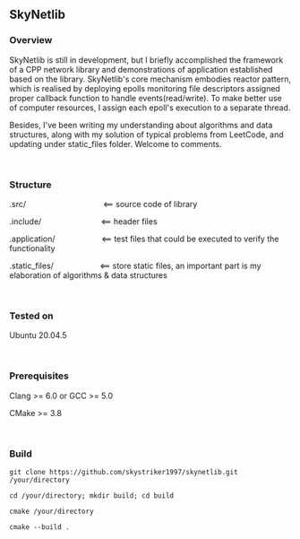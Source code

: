 ## SkyNetlib

### Overview

SkyNetlib is still in development, but I briefly accomplished the framework of a CPP network library and demonstrations of application established based on the library. 
SkyNetlib's core mechanism embodies reactor pattern, which is realised by deploying epolls monitoring file descriptors assigned proper callback function to handle events(read/write). To make better use of computer resources, I assign each epoll's execution to a separate thread.

Besides, I've been writing my understanding about algorithms and data structures, along with my solution of typical problems from LeetCode, and updating under static_files folder. Welcome to comments. 

&nbsp;

###  Structure

.src/&nbsp;&nbsp;&nbsp;&nbsp;&nbsp;&nbsp;&nbsp;&nbsp;&nbsp;&nbsp;&nbsp;&nbsp;&nbsp;&nbsp;&nbsp;&nbsp;&nbsp;&nbsp;&nbsp;&nbsp;&nbsp;&nbsp;&nbsp;&nbsp;&nbsp;&nbsp;&nbsp;&nbsp;&nbsp;&nbsp;&nbsp;&nbsp;&nbsp;&nbsp;&nbsp;<==  source code of library

.include/&nbsp;&nbsp;&nbsp;&nbsp;&nbsp;&nbsp;&nbsp;&nbsp;&nbsp;&nbsp;&nbsp;&nbsp;&nbsp;&nbsp;&nbsp;&nbsp;&nbsp;&nbsp;&nbsp;&nbsp;&nbsp;&nbsp;&nbsp;&nbsp;&nbsp;&nbsp;&nbsp;<==  header files

.application/&nbsp;&nbsp;&nbsp;&nbsp;&nbsp;&nbsp;&nbsp;&nbsp;&nbsp;&nbsp;&nbsp;&nbsp;&nbsp;&nbsp;&nbsp;&nbsp;&nbsp;&nbsp;&nbsp;&nbsp;&nbsp;<==  test files that could be executed to verify the functionality

.static_files/&nbsp;&nbsp;&nbsp;&nbsp;&nbsp;&nbsp;&nbsp;&nbsp;&nbsp;&nbsp;&nbsp;&nbsp;&nbsp;&nbsp;&nbsp;&nbsp;&nbsp;&nbsp;&nbsp;&nbsp;&nbsp;<==  store static files, an important part is my elaboration of algorithms & data structures      

&nbsp;

### Tested on

Ubuntu 20.04.5

&nbsp;

### Prerequisites

Clang >= 6.0  or  GCC >= 5.0

CMake >= 3.8 

&nbsp;

### Build

`git clone https://github.com/skystriker1997/skynetlib.git /your/directory`

`cd /your/directory; mkdir build; cd build`

`cmake /your/directory`

`cmake --build .`







